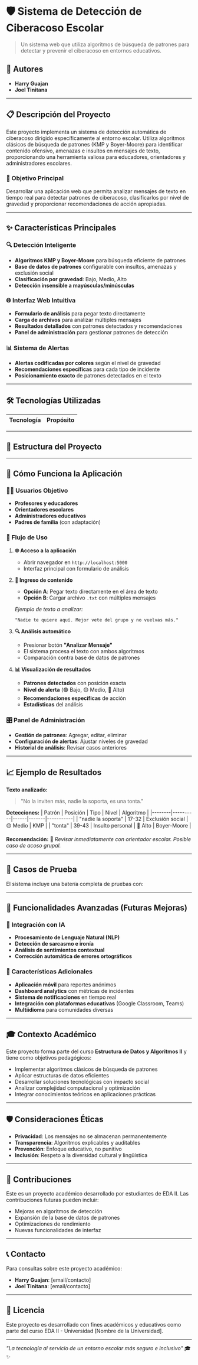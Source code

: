 # 🛡️ Sistema de Detección de Ciberacoso Escolar

> Un sistema web  que utiliza algoritmos de búsqueda de patrones para detectar y prevenir el ciberacoso en entornos educativos.

## 👥 Autores

- **Harry Guajan**
- **Joel Tinitana**

---

## 📋 Descripción del Proyecto

Este proyecto implementa un sistema de detección automática de ciberacoso dirigido específicamente al entorno escolar. Utiliza algoritmos clásicos de búsqueda de patrones (KMP y Boyer-Moore) para identificar contenido ofensivo, amenazas e insultos en mensajes de texto, proporcionando una herramienta valiosa para educadores, orientadores y administradores escolares.

### 🎯 Objetivo Principal

Desarrollar una aplicación web que permita analizar mensajes de texto en tiempo real para detectar patrones de ciberacoso, clasificarlos por nivel de gravedad y proporcionar recomendaciones de acción apropiadas.

---

## ✨ Características Principales

### 🔍 Detección Inteligente
- **Algoritmos KMP y Boyer-Moore** para búsqueda eficiente de patrones
- **Base de datos de patrones** configurable con insultos, amenazas y exclusión social
- **Clasificación por gravedad**: Bajo, Medio, Alto
- **Detección insensible a mayúsculas/minúsculas**

### 🌐 Interfaz Web Intuitiva
- **Formulario de análisis** para pegar texto directamente
- **Carga de archivos** para analizar múltiples mensajes
- **Resultados detallados** con patrones detectados y recomendaciones
- **Panel de administración** para gestionar patrones de detección

### 📊 Sistema de Alertas
- **Alertas codificadas por colores** según el nivel de gravedad
- **Recomendaciones específicas** para cada tipo de incidente
- **Posicionamiento exacto** de patrones detectados en el texto

---

## 🛠️ Tecnologías Utilizadas

| Tecnología | Propósito |
|------------|-----------|

---

## 📁 Estructura del Proyecto



---

## 🚀 Cómo Funciona la Aplicación

### 👨‍🏫 Usuarios Objetivo
- **Profesores y educadores**
- **Orientadores escolares**
- **Administradores educativos**
- **Padres de familia** (con adaptación)

### 🔄 Flujo de Uso

1. **🌐 Acceso a la aplicación**
   - Abrir navegador en `http://localhost:5000`
   - Interfaz principal con formulario de análisis

2. **📝 Ingreso de contenido**
   - **Opción A**: Pegar texto directamente en el área de texto
   - **Opción B**: Cargar archivo `.txt` con múltiples mensajes
   
   *Ejemplo de texto a analizar:*
   ```
   "Nadie te quiere aquí. Mejor vete del grupo y no vuelvas más."
   ```

3. **🔍 Análisis automático**
   - Presionar botón **"Analizar Mensaje"**
   - El sistema procesa el texto con ambos algoritmos
   - Comparación contra base de datos de patrones

4. **📊 Visualización de resultados**
   - **Patrones detectados** con posición exacta
   - **Nivel de alerta** (🟢 Bajo, 🟡 Medio, 🔴 Alto)
   - **Recomendaciones específicas** de acción
   - **Estadísticas** del análisis

### 🎛️ Panel de Administración

- **Gestión de patrones**: Agregar, editar, eliminar
- **Configuración de alertas**: Ajustar niveles de gravedad
- **Historial de análisis**: Revisar casos anteriores

---

## 📈 Ejemplo de Resultados

**Texto analizado:**
> "No la inviten más, nadie la soporta, es una tonta."

**Detecciones:**
| Patrón | Posición | Tipo | Nivel | Algoritmo |
|--------|----------|------|-------|-----------|
| "nadie la soporta" | 17-32 | Exclusión social | 🟡 Medio | KMP |
| "tonta" | 39-43 | Insulto personal | 🔴 Alto | Boyer-Moore |

**Recomendación:** 
🚨 *Revisar inmediatamente con orientador escolar. Posible caso de acoso grupal.*

---

## 🧪 Casos de Prueba

El sistema incluye una batería completa de pruebas con:



---

## 🔮 Funcionalidades Avanzadas (Futuras Mejoras)

### 🤖 Integración con IA
- **Procesamiento de Lenguaje Natural (NLP)**
- **Detección de sarcasmo e ironía**
- **Análisis de sentimientos contextual**
- **Corrección automática de errores ortográficos**

### 📱 Características Adicionales
- **Aplicación móvil** para reportes anónimos
- **Dashboard analytics** con métricas de incidentes
- **Sistema de notificaciones** en tiempo real
- **Integración con plataformas educativas** (Google Classroom, Teams)
- **Multiidioma** para comunidades diversas

---

## 🎓 Contexto Académico

Este proyecto forma parte del curso **Estructura de Datos y Algoritmos II** y tiene como objetivos pedagógicos:

- Implementar algoritmos clásicos de búsqueda de patrones
- Aplicar estructuras de datos eficientes
- Desarrollar soluciones tecnológicas con impacto social
- Analizar complejidad computacional y optimización
- Integrar conocimientos teóricos en aplicaciones prácticas

---


## 🛡️ Consideraciones Éticas

- **Privacidad**: Los mensajes no se almacenan permanentemente
- **Transparencia**: Algoritmos explicables y auditables
- **Prevención**: Enfoque educativo, no punitivo
- **Inclusión**: Respeto a la diversidad cultural y lingüística

---

## 🤝 Contribuciones

Este es un proyecto académico desarrollado por estudiantes de EDA II. Las contribuciones futuras pueden incluir:

- Mejoras en algoritmos de detección
- Expansión de la base de datos de patrones
- Optimizaciones de rendimiento
- Nuevas funcionalidades de interfaz

---

## 📞 Contacto

Para consultas sobre este proyecto académico:

- **Harry Guajan**: [email/contacto]
- **Joel Tinitana**: [email/contacto]

---

## 📄 Licencia

Este proyecto es desarrollado con fines académicos y educativos como parte del curso EDA II - Universidad [Nombre de la Universidad].

---

*"La tecnología al servicio de un entorno escolar más seguro e inclusivo"* 🎓✨
